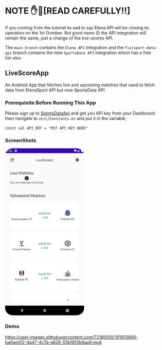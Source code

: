 # NOTE ✋🚦[READ CAREFULLY!!]
If you coming from the tutorial its sad to say Elena API will be closing its operation on the 1st October. But good news 😊 the API integration will remain the same, just a change of the live-scores API.

The `main branch` contains the `Elena API` integration and the `fix/sport-data-api` branch contains the new `SportsData API` integration which has a free tier also

## LiveScoreApp
An Android App that fetches live and upcoming matches that used to fetch data from ElenaSport API but now SportsData API

### Prerequisite Before Running This App
Please sign up to [SportsDataApi](https://sportdataapi.com/) and get you API key from your Dashboard then navigate to `util/Constants.kt` and put
it in the variable;

``
const val API_KEY = "PUT API KEY HERE"
``

### ScreenShots
<img src="screenshots/screenshot.png" width="260">

### Demo
https://user-images.githubusercontent.com/72180010/191913969-ba6aed12-4a47-4c7a-a826-55b16f2b6aa9.mp4
